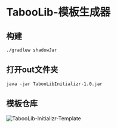 # TabooLib-模板生成器

## 构建

```
./gradlew shadowJar
```

## 打开out文件夹

```
java -jar TabooLibInitializr-1.0.jar
```


## 模板仓库

![TabooLib-Initializr-Template](https://github.com/CoderKuo/TabooLib-Initializr-Template)

